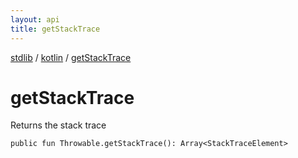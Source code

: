```yaml
---
layout: api
title: getStackTrace
---
```

[stdlib](../index.html) / [kotlin](index.html) / [getStackTrace](getStackTrace.html)

# getStackTrace
Returns the stack trace
```
public fun Throwable.getStackTrace(): Array<StackTraceElement>
```
